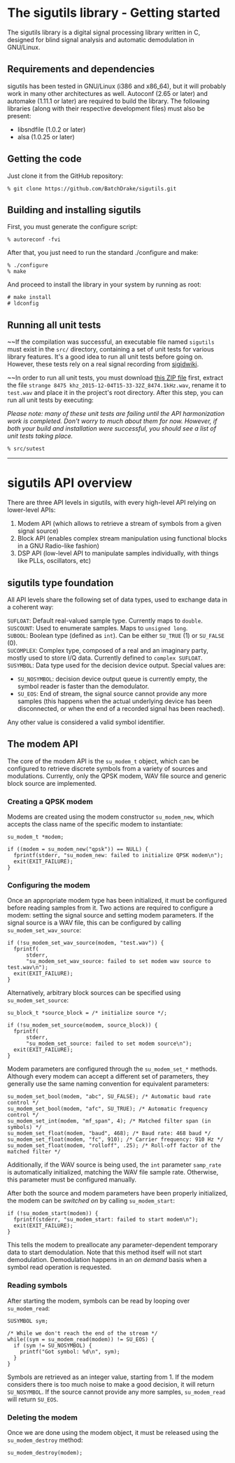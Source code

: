 # The sigutils library - Getting started

The sigutils library is a digital signal processing library written in C, designed for blind signal analysis and automatic demodulation in GNU/Linux.

## Requirements and dependencies
sigutils has been tested in GNU/Linux (i386 and x86_64), but it will probably work in many other architectures as well. Autoconf (2.65 or later) and automake (1.11.1 or later) are required to build the library. The following libraries (along with their respective development files) must also be present:

* libsndfile (1.0.2 or later)
* alsa (1.0.25 or later)

## Getting the code
Just clone it from the GitHub repository:

```
% git clone https://github.com/BatchDrake/sigutils.git
```

## Building and installing sigutils
First, you must generate the configure script:

```
% autoreconf -fvi
```

After that, you just need to run the standard ./configure and make:

```
% ./configure  
% make  
```

And proceed to install the library in your system by running as root:

```
# make install
# ldconfig
```

## Running all unit tests
~~If the compilation was successful, an executable file named `sigutils` must exist in the `src/` directory, containing a set of unit tests for various library features. It's a good idea to run all unit tests before going on. However, these tests rely on a real signal recording from [sigidwiki](http://www.sigidwiki.com).

~~In order to run all unit tests, you must download [this ZIP file](http://www.sigidwiki.com/images/3/36/Strange_4psk.zip) first, extract the file `strange 8475 khz_2015-12-04T15-33-32Z_8474.1kHz.wav`, rename it to `test.wav` and place it in the project's root directory. After this step, you can run all unit tests by executing:

_Please note: many of these unit tests are failing until the API harmonization work is completed. Don't worry to much about them for now. However, if both your build and installation were successful, you should see a list of unit tests taking place._

```
% src/sutest
```

---
# sigutils API overview
There are three API levels in sigutils, with every high-level API relying on lower-level APIs:

1. Modem API (which allows to retrieve a stream of symbols from a given signal source)
2. Block API (enables complex stream manipulation using functional blocks in a GNU Radio-like fashion)
3. DSP API (low-level API to manipulate samples individually, with things like PLLs, oscillators, etc)

## sigutils type foundation
All API levels share the following set of data types, used to exchange data in a coherent way:

`SUFLOAT`: Default real-valued sample type. Currently maps to `double`.  
`SUSCOUNT`: Used to enumerate samples. Maps to `unsigned long`.  
`SUBOOL`: Boolean type (defined as `int`). Can be either `SU_TRUE` (1) or `SU_FALSE` (0).  
`SUCOMPLEX`: Complex type, composed of a real and an imaginary party, mostly used to store I/Q data. Currently defined to `complex SUFLOAT`.  
`SUSYMBOL`: Data type used for the decision device output. Special values are:
* `SU_NOSYMBOL`: decision device output queue is currently empty, the symbol reader is faster than the demodulator.
* `SU_EOS`: End of stream, the signal source cannot provide any more samples (this happens when the actual underlying device has been disconnected, or when the end of a recorded signal has been reached).

Any other value is considered a valid symbol identifier.


## The modem API
The core of the modem API is the `su_modem_t` object, which can be configured to retrieve discrete symbols from a variety of sources and modulations. Currently, only the QPSK modem, WAV file source and generic block source are implemented.

### Creating a QPSK modem
Modems are created using the modem constructor `su_modem_new`, which accepts the class name of the specific modem to instantiate:

```
su_modem_t *modem;  
	
if ((modem = su_modem_new("qpsk")) == NULL) {  
  fprintf(stderr, "su_modem_new: failed to initialize QPSK modem\n");  
  exit(EXIT_FAILURE);  
}
```

### Configuring the modem
Once an appropriate modem type has been initialized, it must be configured before reading samples from it. Two actions are required to configure a modem: setting the signal source and setting modem parameters. If the signal source is a WAV file, this can be configured by calling `su_modem_set_wav_source`:

```
if (!su_modem_set_wav_source(modem, "test.wav")) {
  fprintf(
      stderr,
      "su_modem_set_wav_source: failed to set modem wav source to test.wav\n");
  exit(EXIT_FAILURE);
}
```

Alternatively, arbitrary block sources can be specified using `su_modem_set_source`:

```
su_block_t *source_block = /* initialize source */;

if (!su_modem_set_source(modem, source_block)) {
  fprintf(
      stderr,
      "su_modem_set_source: failed to set modem source\n");
  exit(EXIT_FAILURE);
}
```

Modem parameters are configured through the `su_modem_set_*` methods. Although every modem can accept a different set of parameters, they generally use the same naming convention for equivalent parameters:

```
su_modem_set_bool(modem, "abc", SU_FALSE); /* Automatic baud rate control */
su_modem_set_bool(modem, "afc", SU_TRUE); /* Automatic frequency control */
su_modem_set_int(modem, "mf_span", 4); /* Matched filter span (in symbols) */
su_modem_set_float(modem, "baud", 468); /* Baud rate: 468 baud */
su_modem_set_float(modem, "fc", 910); /* Carrier frequency: 910 Hz */
su_modem_set_float(modem, "rolloff", .25); /* Roll-off factor of the matched filter */
```

Additionally, if the WAV source is being used, the `int` parameter `samp_rate` is automatically initialized, matching the WAV file sample rate. Otherwise, this parameter must be configured manually.

After both the source and modem parameters have been properly initialized, the modem can be *switched on* by calling `su_modem_start`:

```
if (!su_modem_start(modem)) {
  fprintf(stderr, "su_modem_start: failed to start modem\n");
  exit(EXIT_FAILURE);
}
```

This tells the modem to preallocate any parameter-dependent temporary data to start demodulation. Note that this method itself will not start demodulation. Demodulation happens in an *on demand* basis when a symbol read operation is requested. 

### Reading symbols
After starting the modem, symbols can be read by looping over `su_modem_read`:

```
SUSYMBOL sym;

/* While we don't reach the end of the stream */
while((sym = su_modem_read(modem)) != SU_EOS) {
  if (sym != SU_NOSYMBOL) {
    printf("Got symbol: %d\n", sym);
  }
}

```

Symbols are retrieved as an integer value, starting from 1. If the modem considers there is too much noise to make a good decision, it will return `SU_NOSYMBOL`. If the source cannot provide any more samples, `su_modem_read` will return `SU_EOS`.

### Deleting the modem
Once we are done using the modem object, it must be released using the `su_modem_destroy` method:

```
su_modem_destroy(modem);
```
